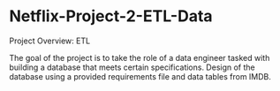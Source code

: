 # Netflix-Project-2-ETL-Data



Project Overview: ETL

The goal of the project is to take the role of a data engineer tasked with building a database that meets certain specifications.
Design of the database using a provided requirements file and data tables from IMDB.

